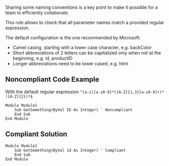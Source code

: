 
Sharing some naming conventions is a key point to make it possible for a team to efficiently collaborate.

This rule allows to check that all parameter names match a provided regular expression.

The default configuration is the one recommended by Microsoft:

- Camel casing, starting with a lower case character, e.g. backColor
- Short abbreviations of 2 letters can be capitalized only when not at the beginning, e.g. id, productID
- Longer abbreviations need to be lower cased, e.g. html


## Noncompliant Code Example

With the default regular expression `^[a-z][a-z0-9]*([A-Z]{1,3}[a-z0-9]+)*([A-Z]{2})?$`


    Module Module1
        Sub GetSomething(ByVal ID As Integer) ' Noncompliant
        End Sub
    End Module


## Compliant Solution


    Module Module1
        Sub GetSomething(ByVal id As Integer) ' Compliant
        End Sub
    End Module

